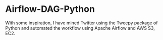 # Airflow-DAG-Python
With some inspiration, I have mined Twitter using the Tweepy package of Python and automated the workflow using Apache Airflow and AWS S3, EC2.

